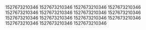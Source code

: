 1527673210346
1527673210346
1527673210346
1527673210346
1527673210346
1527673210346
1527673210346
1527673210346
1527673210346
1527673210346
1527673210346
1527673210346
1527673210346
1527673210346
1527673210346